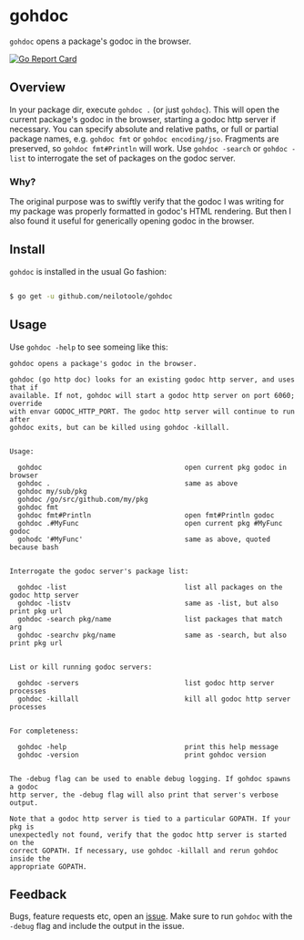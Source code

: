 # gohdoc

`gohdoc` opens a package's godoc in the browser.

[![Go Report Card](https://goreportcard.com/badge/github.com/neilotoole/gohdoc)](https://goreportcard.com/report/github.com/neilotoole/gohdoc)

## Overview

In your package dir, execute `gohdoc .` (or just `gohdoc`). This will open the current package's
godoc in the browser, starting a godoc http server if necessary. You can  specify absolute and
relative paths, or full or partial package names, e.g. `gohdoc fmt` or `gohdoc encoding/jso`.
Fragments are preserved, so `gohdoc fmt#Println` will work. Use `gohdoc -search` or `gohdoc -list`
to interrogate the set of packages on the godoc server.

### Why?
The original purpose was to swiftly verify that the godoc I was writing for my package
was properly formatted in godoc's HTML rendering. But then I also found it useful for
generically opening godoc in the browser.

## Install

`gohdoc` is installed in the usual Go fashion:

```bash

$ go get -u github.com/neilotoole/gohdoc
```


## Usage

Use `gohdoc -help` to see someing like this:

```
gohdoc opens a package's godoc in the browser.

gohdoc (go http doc) looks for an existing godoc http server, and uses that if
available. If not, gohdoc will start a godoc http server on port 6060; override
with envar GODOC_HTTP_PORT. The godoc http server will continue to run after
gohdoc exits, but can be killed using gohdoc -killall.


Usage:

  gohdoc                                   open current pkg godoc in browser
  gohdoc .                                 same as above
  gohdoc my/sub/pkg                            
  gohdoc /go/src/github.com/my/pkg      
  gohdoc fmt                                   
  gohdoc fmt#Println                       open fmt#Println godoc
  gohdoc .#MyFunc                          open current pkg #MyFunc godoc
  gohodc '#MyFunc'                         same as above, quoted because bash


Interrogate the godoc server's package list:

  gohdoc -list                             list all packages on the godoc http server
  gohdoc -listv                            same as -list, but also print pkg url
  gohdoc -search pkg/name                  list packages that match arg
  gohdoc -searchv pkg/name                 same as -search, but also print pkg url


List or kill running godoc servers:

  gohdoc -servers                          list godoc http server processes
  gohdoc -killall                          kill all godoc http server processes


For completeness:

  gohdoc -help                             print this help message
  gohdoc -version                          print gohdoc version


The -debug flag can be used to enable debug logging. If gohdoc spawns a godoc
http server, the -debug flag will also print that server's verbose output.

Note that a godoc http server is tied to a particular GOPATH. If your pkg is
unexpectedly not found, verify that the godoc http server is started on the
correct GOPATH. If necessary, use gohdoc -killall and rerun gohdoc inside the
appropriate GOPATH.
```

## Feedback

Bugs, feature requests etc, open an [issue](https://github.com/neilotoole/gohdoc/issues).
Make sure to run `gohdoc` with the `-debug` flag and include the output in the issue.
